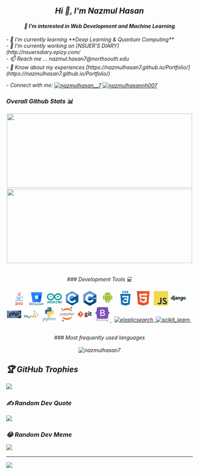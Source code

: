 <h2 align="center"> <i>Hi 👋, I'm Nazmul Hasan </i></h2>
<h4 align="center"> <i>👀 I’m interested in Web Development and Machine Learning </i></h4>
- <i>🌱 I’m currently learning **Deep Learning & Quantum Computing** <br>
- 🔭 I’m currently working on [NSUER'S DIARY](http://nsuersdiary.epizy.com/ <br>
- 📫 Reach me ... nazmul.hasan7@northsouth.edu <br>
- 📄 Know about my experiences [https://nazmulhasan7.github.io/Portfolio/](https://nazmulhasan7.github.io/Portfolio/) <br>

<p align="left">- Connect with me:
<a href="https://twitter.com/nazmulhasan__7" target="blank"><img align="center" src="https://raw.githubusercontent.com/rahuldkjain/github-profile-readme-generator/master/src/images/icons/Social/twitter.svg" alt="nazmulhasan__7" height="20" width="30" /></a>
<a href="https://fb.com/nazmulhasannh007" target="blank"><img align="center" src="https://raw.githubusercontent.com/rahuldkjain/github-profile-readme-generator/master/src/images/icons/Social/facebook.svg" alt="nazmulhasannh007" height="20" width="30" /></a>
</p>

<!---
NazmulHasan7/NazmulHasan7 is a ✨ special ✨ repository because its `README.md` (this file) appears on your GitHub profile.
You can click the Preview link to take a look at your changes.
--->
### Overall Github Stats 📊
<p align="center">
  <img src="https://github-readme-stats.vercel.app/api?username=NazmulHasan7&theme=dark&hide_border=false&include_all_commits=true&count_private=true" width="500" height="200"><br/>
  <img src="https://github-readme-streak-stats.herokuapp.com/?user=NazmulHasan7&theme=dark&hide_border=false&include_all_commits=true&count_private=true" width="500" height="200"><br/>
</p>

<br>   
<div align="center">
  ### Development Tools 💻<br><br>
  <img src="https://github.com/devicons/devicon/blob/master/icons/java/java-original-wordmark.svg" title="Java" alt="Java" width="40" height="40"/>&nbsp;
  <img src="https://github.com/devicons/devicon/blob/master/icons/bitbucket/bitbucket-original-wordmark.svg" title="Bitbucket" alt="Bitbucket" width="40" height="40"/>&nbsp;
  <img src="https://github.com/devicons/devicon/blob/master/icons/arduino/arduino-original-wordmark.svg" title="Arduino" alt="Arduino" width="40" height="40"/>&nbsp;
  <img src="https://github.com/devicons/devicon/blob/master/icons/c/c-original.svg" title="C" alt="C" width="40" height="40"/>&nbsp;
  <img src="https://github.com/devicons/devicon/blob/master/icons/cplusplus/cplusplus-original.svg" title="C++" alt="C++" width="40" height="40"/>&nbsp;
  <img src="https://github.com/devicons/devicon/blob/master/icons/android/android-original-wordmark.svg" title="Android" alt="Android" width="40" height="40"/>&nbsp;
  <img src="https://github.com/devicons/devicon/blob/master/icons/css3/css3-plain-wordmark.svg"  title="CSS3" alt="CSS" width="40" height="40"/>&nbsp;
  <img src="https://github.com/devicons/devicon/blob/master/icons/html5/html5-original.svg" title="HTML5" alt="HTML" width="40" height="40"/>&nbsp;
  <img src="https://github.com/devicons/devicon/blob/master/icons/javascript/javascript-original.svg" title="JavaScript" alt="JavaScript" width="40" height="40"/>&nbsp;
  <img src="https://github.com/devicons/devicon/blob/master/icons/django/django-plain-wordmark.svg" title="Django" alt="Django" width="40" height="40"/>&nbsp;
  <img src="https://github.com/devicons/devicon/blob/master/icons/php/php-original.svg" title="Php"  alt="Php" width="40" height="40"/>&nbsp;
  <img src="https://github.com/devicons/devicon/blob/master/icons/mysql/mysql-original-wordmark.svg" title="MySQL"  alt="MySQL" width="40" height="40"/>&nbsp;
  <img src="https://github.com/devicons/devicon/blob/master/icons/python/python-original-wordmark.svg" title="Python" alt="Python" width="40" height="40"/>&nbsp;
  <img src="https://github.com/devicons/devicon/blob/master/icons/jupyter/jupyter-original-wordmark.svg" title="AWS" alt="AWS" width="40" height="40"/>&nbsp;
  <img src="https://github.com/devicons/devicon/blob/master/icons/git/git-original-wordmark.svg" title="Git" **alt="Git" width="40" height="40"/>&nbsp;
  <a href="https://getbootstrap.com" target="_blank" rel="noreferrer"> <img src="https://raw.githubusercontent.com/devicons/devicon/master/icons/bootstrap/bootstrap-plain-wordmark.svg" alt="bootstrap" width="40" height="40"/> </a>&nbsp;
  <a href="https://www.elastic.co" target="_blank" rel="noreferrer"> <img src="https://www.vectorlogo.zone/logos/elastic/elastic-icon.svg" alt="elasticsearch" width="40" height="40"/>&nbsp;
   </a> <a href="https://scikit-learn.org/" target="_blank" rel="noreferrer"> <img src="https://upload.wikimedia.org/wikipedia/commons/0/05/Scikit_learn_logo_small.svg" alt="scikit_learn" width="40" height="40"/> </a> &nbsp;
</div> 

<br>  
<p align="center">
  ### Most frequently used languages<br><br>
  <img src="https://github-readme-stats.vercel.app/api/top-langs/?username=NazmulHasan7&theme=dark&hide_border=false&include_all_commits=true&count_private=true&layout=compact" alt="nazmulhasan7">
  
</p>

## 🏆 GitHub Trophies
![](https://github-profile-trophy.vercel.app/?username=NazmulHasan7&theme=radical&no-frame=false&no-bg=true&margin-w=4)

### ✍️ Random Dev Quote
![](https://quotes-github-readme.vercel.app/api?type=horizontal&theme=radical)

### 😂 Random Dev Meme
<img src="https://random-memer.herokuapp.com/" width="512px"/>

---
[![](https://visitcount.itsvg.in/api?id=NazmulHasan7&icon=0&color=0)](https://visitcount.itsvg.in)

